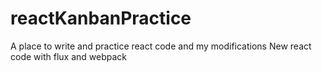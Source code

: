 # reactKanbanPractice
A place to write and practice react code and my modifications 
New react code with flux and webpack
